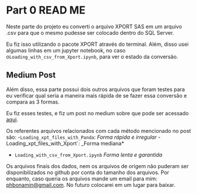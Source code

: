 # Part 0 READ ME

Neste parte do projeto eu converti o arquivo XPORT SAS em um arquivo .csv para que o mesmo pudesse ser colocado dentro do SQL Server.

Eu fiz isso utilizando o pacote XPORT através do terminal. Além, disso usei algumas linhas em um jupyter notebook, no caso o`Loading_with_csv_from_Xport.ipynb`, para ver o estado da conversão.

## Medium Post

Além disso, essa parte possui dois outros arquivos que foram testes para eu verificar qual seria a maneira mais rápida de se fazer essa conversão e compara as 3 formas.

Eu fiz esses testes, e fiz um post no medium sobre que pode ser acessado
<a href = "">aqui</a>.

Os referentes arquivos relacionados com cada método mencionado no post são:
-`Loading_xpt_files_with_Panda`: _Forma rápida e irregular_
-Loading_xpt_files_with_Xport`: \_Forma mediana*
- `Loading_with_csv_from_Xport.ipynb` _Forma lenta e garantida_

Os arquivos finais dos dados, nem os arquivos de origem não puderam ser disponibilizados no github por conta do tamanho dos arquivos. Por enquanto, caso queria os arquivos mande um email para mim: phbonamin@gmail.com. No futuro colocarei em um lugar para baixar.
